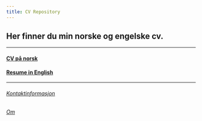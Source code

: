 ```yaml
---
title: CV Repository
---
```


## Her finner du min norske og engelske cv.

***

#### [CV på norsk](https://harrysolsem.github.io/MyCVRepository/content/norsk/cv.html)

#### [Resume in English](https://harrysolsem.github.io/MyCVRepository/content/engelsk/resume.html)

***

###### [Kontaktinformasjon](https://harrysolsem.github.io/MyCVRepository/content/kontaktinfo/contact.html)

###### [Om](https://harrysolsem.github.io/MyCVRepository/content/about/about.html)
